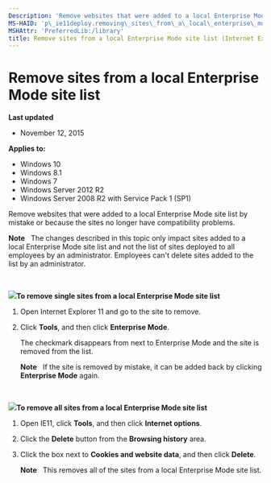 ```yaml
---
Description: 'Remove websites that were added to a local Enterprise Mode site list by mistake or because the sites no longer have compatibility problems.'
MS-HAID: 'p\_ie11deploy.removing\_sites\_from\_a\_local\_enterprise\_mode\_site\_list'
MSHAttr: 'PreferredLib:/library'
title: Remove sites from a local Enterprise Mode site list (Internet Explorer 11 for IT Pros)
---
```


# Remove sites from a local Enterprise Mode site list


**Last updated**

-   November 12, 2015

**Applies to:**

-   Windows 10
-   Windows 8.1
-   Windows 7
-   Windows Server 2012 R2
-   Windows Server 2008 R2 with Service Pack 1 (SP1)

Remove websites that were added to a local Enterprise Mode site list by mistake or because the sites no longer have compatibility problems.

**Note**  
The changes described in this topic only impact sites added to a local Enterprise Mode site list and not the list of sites deployed to all employees by an administrator. Employees can't delete sites added to the list by an administrator.

 

![](../common/wedge.gif)**To remove single sites from a local Enterprise Mode site list**

1.  Open Internet Explorer 11 and go to the site to remove.

2.  Click **Tools**, and then click **Enterprise Mode**.

    The checkmark disappears from next to Enterprise Mode and the site is removed from the list.

    **Note**  
    If the site is removed by mistake, it can be added back by clicking **Enterprise Mode** again.

     

![](../common/wedge.gif)**To remove all sites from a local Enterprise Mode site list**

1.  Open IE11, click **Tools**, and then click **Internet options**.

2.  Click the **Delete** button from the **Browsing history** area.

3.  Click the box next to **Cookies and website data**, and then click **Delete**.

    **Note**  
    This removes all of the sites from a local Enterprise Mode site list.

     

 

 




